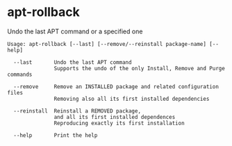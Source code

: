 # apt-rollback

Undo the last APT command or a specified one


    Usage: apt-rollback [--last] [--remove/--reinstall package-name] [--help]

      --last       Undo the last APT command
                   Supports the undo of the only Install, Remove and Purge commands
    
      --remove     Remove an INSTALLED package and related configuration files
                   Removing also all its first installed dependencies

      --reinstall  Reinstall a REMOVED package,
                   and all its first installed dependences
                   Reproducing exactly its first installation

      --help       Print the help
